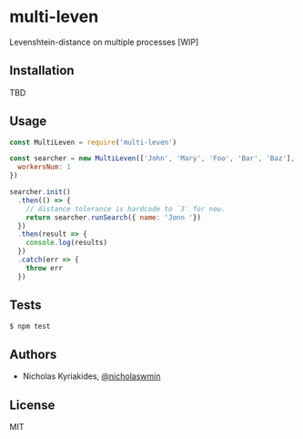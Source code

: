 # multi-leven
Levenshtein-distance on multiple processes [WIP]

## Installation

TBD

## Usage

```javascript
const MultiLeven = require('multi-leven')

const searcher = new MultiLeven(['John', 'Mary', 'Foo', 'Bar', 'Baz'], {
  workersNum: 1
})

searcher.init()
  .then(() => {
    // distance tolerance is hardcode to `3` for now.
    return searcher.runSearch({ name: 'Jonn '})
  })
  .then(result => {
    console.log(results)
  })
  .catch(err => {
    throw err
  })
```

## Tests

```bash
$ npm test
```

## Authors

- Nicholas Kyriakides, [@nicholaswmin][nicholaswmin]

## License

MIT

[nicholaswmin]: https://github.com/nicholaswmin
